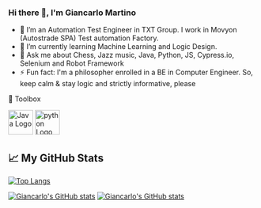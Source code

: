 ### Hi there 👋, I'm Giancarlo Martino

- 🔭 I’m an Automation Test Engineer in TXT Group. I work in Movyon (Autostrade SPA) Test automation Factory.
- 🌱 I’m currently learning Machine Learning and Logic Design.
- 💬 Ask me about Chess, Jazz music, Java, Python, JS, Cypress.io, Selenium and Robot Framework
- ⚡ Fun fact: I'm a philosopher enrolled in a BE in Computer Engineer. 
So, keep calm & stay logic and strictly informative, please



🧰 Toolbox 

<img src="https://cdn.worldvectorlogo.com/logos/java.svg" alt="Java Logo" width="50" height="50"/> 
<img src="https://cdn.worldvectorlogo.com/logos/python-4.svg" alt="python Logo" width="50" height="50"/>


## &#x1f4c8; My GitHub Stats

[![Top Langs](https://github-readme-stats.vercel.app/api/top-langs/?username=GiancarloMartino&hide=html,css,Cmake,makefile&theme=radical)](https://github.com/GiancarloMartino/github-readme-stats)

[![Giancarlo's GitHub stats](https://github-readme-stats.vercel.app/api?username=GiancarloMartino&theme=radical)](https://github.com/GiancarloMartino/github-readme-stats)
[![Giancarlo's GitHub stats](https://github-readme-stats.vercel.app/api?username=GianMartinoEntando&theme=radical)](https://github.com/GiancarloMartino/github-readme-stats)
